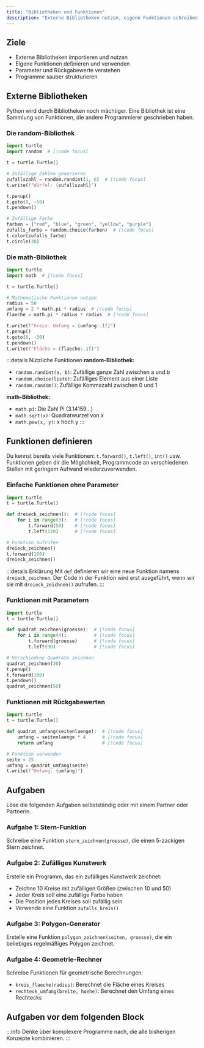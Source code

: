 ```yaml
---
title: "Bibliotheken und Funktionen"
description: "Externe Bibliotheken nutzen, eigene Funktionen schreiben und Programme strukturieren."
---
```


## Ziele
- Externe Bibliotheken importieren und nutzen
- Eigene Funktionen definieren und verwenden
- Parameter und Rückgabewerte verstehen
- Programme sauber strukturieren

## Externe Bibliotheken

Python wird durch Bibliotheken noch mächtiger. Eine Bibliothek ist eine Sammlung von Funktionen, die andere Programmierer geschrieben haben.

### Die random-Bibliothek

```python
import turtle
import random  # [!code focus]

t = turtle.Turtle()

# Zufällige Zahlen generieren
zufallszahl = random.randint(1, 6)  # [!code focus]
t.write(f"Würfel: {zufallszahl}")

t.penup()
t.goto(0, -50)
t.pendown()

# Zufällige Farbe
farben = ["red", "blue", "green", "yellow", "purple"]
zufalls_farbe = random.choice(farben)  # [!code focus]
t.color(zufalls_farbe)
t.circle(30)
```

### Die math-Bibliothek

```python
import turtle
import math  # [!code focus]

t = turtle.Turtle()

# Mathematische Funktionen nutzen
radius = 50
umfang = 2 * math.pi * radius  # [!code focus]
flaeche = math.pi * radius * radius  # [!code focus]

t.write(f"Kreis: Umfang = {umfang:.1f}")
t.penup()
t.goto(0, -30)
t.pendown()
t.write(f"Fläche = {flaeche:.1f}")
```

:::details Nützliche Funktionen
**random-Bibliothek:**
- `random.randint(a, b)`: Zufällige ganze Zahl zwischen a und b
- `random.choice(liste)`: Zufälliges Element aus einer Liste
- `random.random()`: Zufällige Kommazahl zwischen 0 und 1

**math-Bibliothek:**  
- `math.pi`: Die Zahl Pi (3.14159...)
- `math.sqrt(x)`: Quadratwurzel von x
- `math.pow(x, y)`: x hoch y
:::

## Funktionen definieren

Du kennst bereits viele Funktionen: `t.forward()`, `t.left()`, `int()` usw. Funktionen geben dir die Möglichkeit, Programmcode an verschiedenen Stellen mit geringem Aufwand wiederzuverwenden.

### Einfache Funktionen ohne Parameter

```python
import turtle
t = turtle.Turtle()

def dreieck_zeichnen():  # [!code focus]
    for i in range(3):   # [!code focus]
        t.forward(50)    # [!code focus]
        t.left(120)      # [!code focus]

# Funktion aufrufen
dreieck_zeichnen()
t.forward(100)
dreieck_zeichnen()
```

:::details Erklärung
Mit `def` definieren wir eine neue Funktion namens `dreieck_zeichnen`. Der Code in der Funktion wird erst ausgeführt, wenn wir sie mit `dreieck_zeichnen()` aufrufen.
:::

### Funktionen mit Parametern

```python
import turtle
t = turtle.Turtle()

def quadrat_zeichnen(groesse):  # [!code focus]
    for i in range(4):          # [!code focus]
        t.forward(groesse)      # [!code focus]
        t.left(90)              # [!code focus]

# Verschiedene Quadrate zeichnen
quadrat_zeichnen(30)
t.penup()
t.forward(100)
t.pendown()
quadrat_zeichnen(50)
```

### Funktionen mit Rückgabewerten

```python
import turtle
t = turtle.Turtle()

def quadrat_umfang(seitenlaenge):  # [!code focus]
    umfang = seitenlaenge * 4      # [!code focus]
    return umfang                  # [!code focus]

# Funktion verwenden
seite = 25
umfang = quadrat_umfang(seite)
t.write(f"Umfang: {umfang}")
```

## Aufgaben

Löse die folgenden Aufgaben selbstständig oder mit einem Partner oder Partnerin.

### Aufgabe 1: Stern-Funktion
Schreibe eine Funktion `stern_zeichnen(groesse)`, die einen 5-zackigen Stern zeichnet.

### Aufgabe 2: Zufälliges Kunstwerk
Erstelle ein Programm, das ein zufälliges Kunstwerk zeichnet:
- Zeichne 10 Kreise mit zufälligen Größen (zwischen 10 und 50)
- Jeder Kreis soll eine zufällige Farbe haben
- Die Position jedes Kreises soll zufällig sein
- Verwende eine Funktion `zufalls_kreis()`

### Aufgabe 3: Polygon-Generator
Erstelle eine Funktion `polygon_zeichnen(seiten, groesse)`, die ein beliebiges regelmäßiges Polygon zeichnet.

### Aufgabe 4: Geometrie-Rechner
Schreibe Funktionen für geometrische Berechnungen:
- `kreis_flaeche(radius)`: Berechnet die Fläche eines Kreises
- `rechteck_umfang(breite, hoehe)`: Berechnet den Umfang eines Rechtecks

## Aufgaben vor dem folgenden Block
:::info 
Denke über komplexere Programme nach, die alle bisherigen Konzepte kombinieren.
:::
